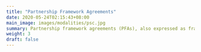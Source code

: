 ```yaml
---
title: "Partnership Framework Agreements"
date: 2020-05-24T02:15:43+08:00
main_image: images/modalities/psc.jpg
summary: Partnership framework agreements (PFAs), also expressed as framework cofinancing arrangements (FCAs), memoranda of understanding (MOU), and similar terms, facilitate strategic collaboration, cooperation, and complementarity. PFAs involve a funding envelope to cover a broad range of planned and coordinated cofinancing activities over a period. In 2019, ADB had active PFAs with 12 financing partners, with a total funding envelope of roughly $20 billion.
weight: 3
draft: false
---
```

